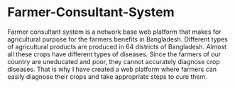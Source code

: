 # Farmer-Consultant-System
 Farmer consultant system is a network base web platform that makes for agricultural purpose for the farmers benefits in Bangladesh. Different types of agricultural products are produced in 64 districts of Bangladesh. Almost all these crops have different types of diseases. Since the farmers of our country are uneducated and poor, they cannot accurately diagnose crop diseases. That is why I have created a web platform where farmers can easily diagnose their crops and take appropriate steps to cure them.
